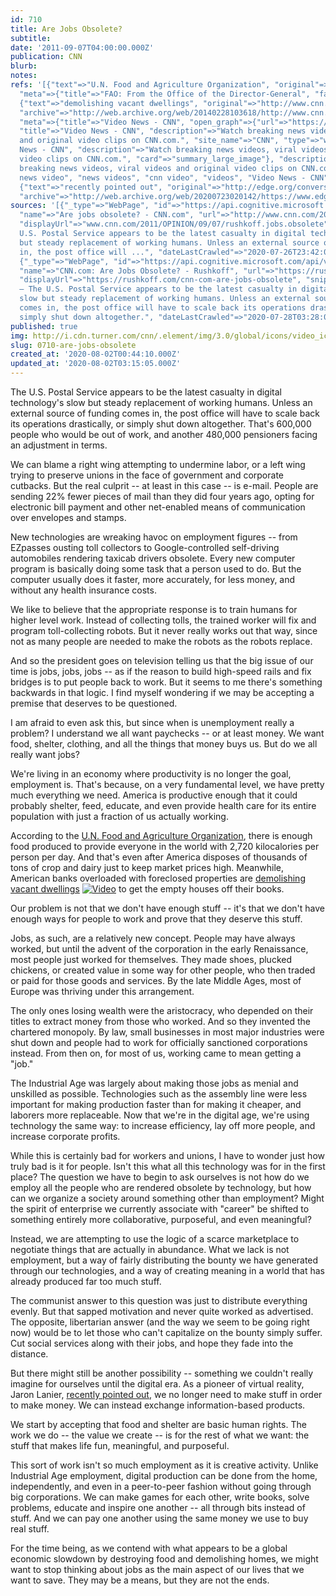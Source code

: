 ```yaml
---
id: 710
title: Are Jobs Obsolete?
subtitle: 
date: '2011-09-07T04:00:00.000Z'
publication: CNN
blurb: 
notes: 
refs: '[{"text"=>"U.N. Food and Agriculture Organization", "original"=>"http://www.fao.org/dg/1999/millen-e.htm",
  "meta"=>{"title"=>"FAO: From the Office of the Director-General", "favicon"=>"http://www.fao.org/favicon.ico"}},
  {"text"=>"demolishing vacant dwellings", "original"=>"http://www.cnn.com/video/#/video/bestoftv/2009/05/05/nr.bank.demolishes.home.cnn?iref=allsearch",
  "archive"=>"http://web.archive.org/web/20140228103618/http://www.cnn.com/video/",
  "meta"=>{"title"=>"Video News - CNN", "open_graph"=>{"url"=>"https://www.cnn.com/videos",
  "title"=>"Video News - CNN", "description"=>"Watch breaking news videos, viral videos
  and original video clips on CNN.com.", "site_name"=>"CNN", "type"=>"website"}, "twitter_card"=>{"title"=>"Video
  News - CNN", "description"=>"Watch breaking news videos, viral videos and original
  video clips on CNN.com.", "card"=>"summary_large_image"}, "description"=>"Watch
  breaking news videos, viral videos and original video clips on CNN.com.", "keywords"=>["breaking
  news video", "news videos", "cnn video", "videos", "Video News - CNN"], "favicon"=>"http://www.cnn.com/favicon.ico"}},
  {"text"=>"recently pointed out", "original"=>"http://edge.org/conversation/the-local-global-flip",
  "archive"=>"http://web.archive.org/web/20200723020142/https://www.edge.org/conversation/the-local-global-flip"}]'
sources: '[{"_type"=>"WebPage", "id"=>"https://api.cognitive.microsoft.com/api/v7/#WebPages.0",
  "name"=>"Are jobs obsolete? - CNN.com", "url"=>"http://www.cnn.com/2011/OPINION/09/07/rushkoff.jobs.obsolete/index.html",
  "displayUrl"=>"www.cnn.com/2011/OPINION/09/07/rushkoff.jobs.obsolete", "snippet"=>"The
  U.S. Postal Service appears to be the latest casualty in digital technology''s slow
  but steady replacement of working humans. Unless an external source of funding comes
  in, the post office will ...", "dateLastCrawled"=>"2020-07-26T23:42:00.0000000Z"},
  {"_type"=>"WebPage", "id"=>"https://api.cognitive.microsoft.com/api/v7/#WebPages.1",
  "name"=>"CNN.com: Are Jobs Obsolete? - Rushkoff", "url"=>"https://rushkoff.com/cnn-com-are-jobs-obsolete/",
  "displayUrl"=>"https://rushkoff.com/cnn-com-are-jobs-obsolete", "snippet"=>"(CNN)
  — The U.S. Postal Service appears to be the latest casualty in digital technology’s
  slow but steady replacement of working humans. Unless an external source of funding
  comes in, the post office will have to scale back its operations drastically, or
  simply shut down altogether.", "dateLastCrawled"=>"2020-07-28T03:28:00.0000000Z"}]'
published: true
img: http://i.cdn.turner.com/cnn/.element/img/3.0/global/icons/video_icon.gif
slug: 0710-are-jobs-obsolete
created_at: '2020-08-02T00:44:10.000Z'
updated_at: '2020-08-02T03:15:05.000Z'
---
```

The U.S. Postal Service appears to be the latest casualty in digital technology's slow but steady replacement of working humans. Unless an external source of funding comes in, the post office will have to scale back its operations drastically, or simply shut down altogether. That's 600,000 people who would be out of work, and another 480,000 pensioners facing an adjustment in terms.

We can blame a right wing attempting to undermine labor, or a left wing trying to preserve unions in the face of government and corporate cutbacks. But the real culprit -- at least in this case -- is e-mail. People are sending 22% fewer pieces of mail than they did four years ago, opting for electronic bill payment and other net-enabled means of communication over envelopes and stamps.

New technologies are wreaking havoc on employment figures -- from EZpasses ousting toll collectors to Google-controlled self-driving automobiles rendering taxicab drivers obsolete. Every new computer program is basically doing some task that a person used to do. But the computer usually does it faster, more accurately, for less money, and without any health insurance costs.

We like to believe that the appropriate response is to train humans for higher level work. Instead of collecting tolls, the trained worker will fix and program toll-collecting robots. But it never really works out that way, since not as many people are needed to make the robots as the robots replace.

And so the president goes on television telling us that the big issue of our time is jobs, jobs, jobs -- as if the reason to build high-speed rails and fix bridges is to put people back to work. But it seems to me there's something backwards in that logic. I find myself wondering if we may be accepting a premise that deserves to be questioned.

I am afraid to even ask this, but since when is unemployment really a problem? I understand we all want paychecks -- or at least money. We want food, shelter, clothing, and all the things that money buys us. But do we all really want jobs?

We're living in an economy where productivity is no longer the goal, employment is. That's because, on a very fundamental level, we have pretty much everything we need. America is productive enough that it could probably shelter, feed, educate, and even provide health care for its entire population with just a fraction of us actually working.

According to the [U.N. Food and Agriculture Organization](http://www.fao.org/dg/1999/millen-e.htm), there is enough food produced to provide everyone in the world with 2,720 kilocalories per person per day. And that's even after America disposes of thousands of tons of crop and dairy just to keep market prices high. Meanwhile, American banks overloaded with foreclosed properties are [demolishing vacant dwellings](http://www.cnn.com/video/#/video/bestoftv/2009/05/05/nr.bank.demolishes.home.cnn?iref=allsearch) [![Video](http://i.cdn.turner.com/cnn/.element/img/3.0/global/icons/video_icon.gif)](http://www.cnn.com/video/#/video/bestoftv/2009/05/05/nr.bank.demolishes.home.cnn?iref=allsearch) to get the empty houses off their books.

Our problem is not that we don't have enough stuff -- it's that we don't have enough ways for people to work and prove that they deserve this stuff.

Jobs, as such, are a relatively new concept. People may have always worked, but until the advent of the corporation in the early Renaissance, most people just worked for themselves. They made shoes, plucked chickens, or created value in some way for other people, who then traded or paid for those goods and services. By the late Middle Ages, most of Europe was thriving under this arrangement.

The only ones losing wealth were the aristocracy, who depended on their titles to extract money from those who worked. And so they invented the chartered monopoly. By law, small businesses in most major industries were shut down and people had to work for officially sanctioned corporations instead. From then on, for most of us, working came to mean getting a "job."

The Industrial Age was largely about making those jobs as menial and unskilled as possible. Technologies such as the assembly line were less important for making production faster than for making it cheaper, and laborers more replaceable. Now that we're in the digital age, we're using technology the same way: to increase efficiency, lay off more people, and increase corporate profits.

While this is certainly bad for workers and unions, I have to wonder just how truly bad is it for people. Isn't this what all this technology was for in the first place? The question we have to begin to ask ourselves is not how do we employ all the people who are rendered obsolete by technology, but how can we organize a society around something other than employment? Might the spirit of enterprise we currently associate with "career" be shifted to something entirely more collaborative, purposeful, and even meaningful?

Instead, we are attempting to use the logic of a scarce marketplace to negotiate things that are actually in abundance. What we lack is not employment, but a way of fairly distributing the bounty we have generated through our technologies, and a way of creating meaning in a world that has already produced far too much stuff.

The communist answer to this question was just to distribute everything evenly. But that sapped motivation and never quite worked as advertised. The opposite, libertarian answer (and the way we seem to be going right now) would be to let those who can't capitalize on the bounty simply suffer. Cut social services along with their jobs, and hope they fade into the distance.

But there might still be another possibility -- something we couldn't really imagine for ourselves until the digital era. As a pioneer of virtual reality, Jaron Lanier, [recently pointed out](http://edge.org/conversation/the-local-global-flip), we no longer need to make stuff in order to make money. We can instead exchange information-based products.

We start by accepting that food and shelter are basic human rights. The work we do -- the value we create -- is for the rest of what we want: the stuff that makes life fun, meaningful, and purposeful.

This sort of work isn't so much employment as it is creative activity. Unlike Industrial Age employment, digital production can be done from the home, independently, and even in a peer-to-peer fashion without going through big corporations. We can make games for each other, write books, solve problems, educate and inspire one another -- all through bits instead of stuff. And we can pay one another using the same money we use to buy real stuff.

For the time being, as we contend with what appears to be a global economic slowdown by destroying food and demolishing homes, we might want to stop thinking about jobs as the main aspect of our lives that we want to save. They may be a means, but they are not the ends.
